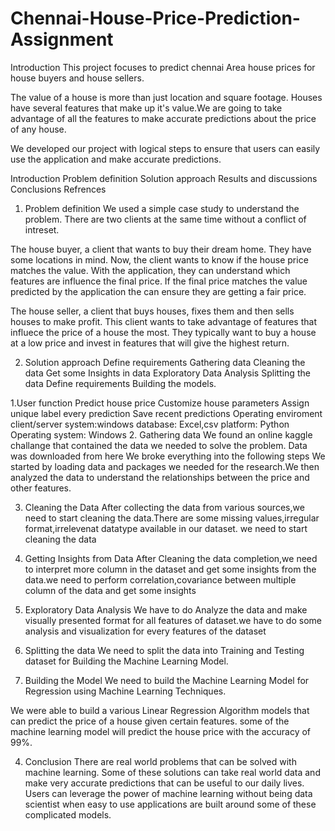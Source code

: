# Chennai-House-Price-Prediction-Assignment
Introduction
This project focuses to predict chennai Area house prices for house buyers and house sellers.

The value of a house is more than just location and square footage. Houses have several features that make up it's value.We are going to take advantage of all the features to make accurate predictions about the price of any house.

We developed our project with logical steps to ensure that users can easily use the application and make accurate predictions.

Introduction
Problem definition
Solution approach
Results and discussions
Conclusions
Refrences
1. Problem definition
We used a simple case study to understand the problem. There are two clients at the same time without a conflict of intreset.

The house buyer, a client that wants to buy their dream home. They have some locations in mind. Now, the client wants to know if the house price matches the value. With the application, they can understand which features are influence the final price. If the final price matches the value predicted by the application the can ensure they are getting a fair price.

The house seller, a client that buys houses, fixes them and then sells houses to make profit. This client wants to take advantage of features that influece the price of a house the most. They typically want to buy a house at a low price and invest in features that will give the highest return.

2. Solution approach
Define requirements
Gathering data
Cleaning the data
Get some Insights in data
Exploratory Data Analysis
Splitting the data
Define requirements
Building the models.

1.User function
Predict house price
Customize house parameters
Assign unique label every prediction
Save recent predictions
Operating enviroment
client/server system:windows
database: Excel,csv
platform: Python
Operating system: Windows
2. Gathering data
We found an online kaggle challange that contained the data we needed to solve the problem. Data was downloaded from here We broke everything into the following steps We started by loading data and packages we needed for the research.We then analyzed the data to understand the relationships between the price and other features. 

3. Cleaning the Data
After collecting the data from various sources,we need to start cleaning the data.There are some missing values,irregular format,irrelevenat datatype available in our dataset.
we need to start cleaning the data

4. Getting Insights from Data
After Cleaning the data completion,we need to interpret more column in the dataset and get some insights from the data.we need to perform correlation,covariance between multiple
column of the data and get some insights

5. Exploratory Data Analysis
We have to do Analyze the data and make visually presented format for all features of dataset.we have to do some analysis and visualization for every features of the dataset

6. Splitting the data
We need to split the data into Training and Testing dataset for Building the Machine Learning Model.

7. Building the Model
We need to build the Machine Learning Model for Regression using Machine Learning Techniques.

We were able to build a various Linear Regression Algorithm models that can predict the price of a house given certain features. some of the machine learning model will predict the house price with the accuracy of 99%.

4. Conclusion
There are real world problems that can be solved with machine learning. Some of these solutions can take real world data and make very accurate predictions that can be useful to our daily lives. Users can leverage the power of machine learning without being data scientist when easy to use applications are built around some of these complicated models.
